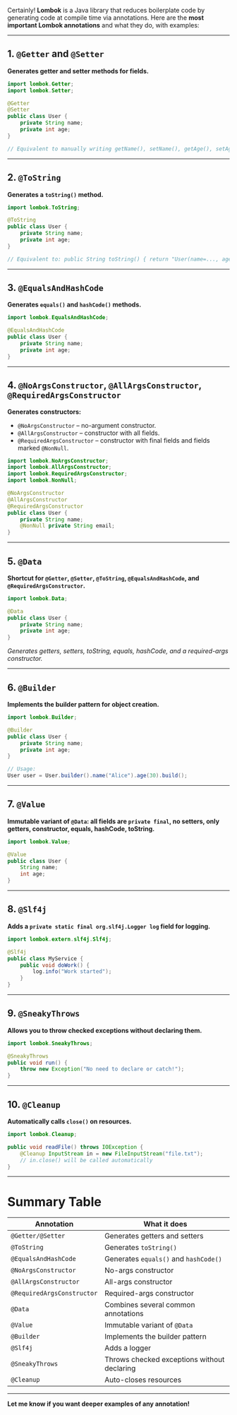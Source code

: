 Certainly! **Lombok** is a Java library that reduces boilerplate code by generating code at compile time via annotations. Here are the **most important Lombok annotations** and what they do, with examples:

---

## 1. `@Getter` and `@Setter`

**Generates getter and setter methods for fields.**

```java
import lombok.Getter;
import lombok.Setter;

@Getter
@Setter
public class User {
    private String name;
    private int age;
}

// Equivalent to manually writing getName(), setName(), getAge(), setAge()
```

---

## 2. `@ToString`

**Generates a `toString()` method.**

```java
import lombok.ToString;

@ToString
public class User {
    private String name;
    private int age;
}

// Equivalent to: public String toString() { return "User(name=..., age=...)"; }
```

---

## 3. `@EqualsAndHashCode`

**Generates `equals()` and `hashCode()` methods.**

```java
import lombok.EqualsAndHashCode;

@EqualsAndHashCode
public class User {
    private String name;
    private int age;
}
```

---

## 4. `@NoArgsConstructor`, `@AllArgsConstructor`, `@RequiredArgsConstructor`

**Generates constructors:**

- `@NoArgsConstructor` – no-argument constructor.
- `@AllArgsConstructor` – constructor with all fields.
- `@RequiredArgsConstructor` – constructor with final fields and fields marked `@NonNull`.

```java
import lombok.NoArgsConstructor;
import lombok.AllArgsConstructor;
import lombok.RequiredArgsConstructor;
import lombok.NonNull;

@NoArgsConstructor
@AllArgsConstructor
@RequiredArgsConstructor
public class User {
    private String name;
    @NonNull private String email;
}
```

---

## 5. `@Data`

**Shortcut for `@Getter`, `@Setter`, `@ToString`, `@EqualsAndHashCode`, and `@RequiredArgsConstructor`.**

```java
import lombok.Data;

@Data
public class User {
    private String name;
    private int age;
}
```
*Generates getters, setters, toString, equals, hashCode, and a required-args constructor.*

---

## 6. `@Builder`

**Implements the builder pattern for object creation.**

```java
import lombok.Builder;

@Builder
public class User {
    private String name;
    private int age;
}

// Usage:
User user = User.builder().name("Alice").age(30).build();
```

---

## 7. `@Value`

**Immutable variant of `@Data`: all fields are `private final`, no setters, only getters, constructor, equals, hashCode, toString.**

```java
import lombok.Value;

@Value
public class User {
    String name;
    int age;
}
```

---

## 8. `@Slf4j`

**Adds a `private static final org.slf4j.Logger log` field for logging.**

```java
import lombok.extern.slf4j.Slf4j;

@Slf4j
public class MyService {
    public void doWork() {
        log.info("Work started");
    }
}
```

---

## 9. `@SneakyThrows`

**Allows you to throw checked exceptions without declaring them.**

```java
import lombok.SneakyThrows;

@SneakyThrows
public void run() {
    throw new Exception("No need to declare or catch!");
}
```

---

## 10. `@Cleanup`

**Automatically calls `close()` on resources.**

```java
import lombok.Cleanup;

public void readFile() throws IOException {
    @Cleanup InputStream in = new FileInputStream("file.txt");
    // in.close() will be called automatically
}
```

---

# **Summary Table**

| Annotation            | What it does                                    |
|-----------------------|-------------------------------------------------|
| `@Getter/@Setter`     | Generates getters and setters                   |
| `@ToString`           | Generates `toString()`                          |
| `@EqualsAndHashCode`  | Generates `equals()` and `hashCode()`           |
| `@NoArgsConstructor`  | No-args constructor                             |
| `@AllArgsConstructor` | All-args constructor                            |
| `@RequiredArgsConstructor` | Required-args constructor                  |
| `@Data`               | Combines several common annotations             |
| `@Value`              | Immutable variant of `@Data`                    |
| `@Builder`            | Implements the builder pattern                  |
| `@Slf4j`              | Adds a logger                                   |
| `@SneakyThrows`       | Throws checked exceptions without declaring     |
| `@Cleanup`            | Auto-closes resources                           |

---

**Let me know if you want deeper examples of any annotation!**
